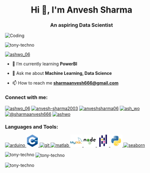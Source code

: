 <h1 align="center">Hi 👋, I'm Anvesh Sharma</h1>
<h3 align="center">An aspiring Data Scientist</h3>

<img src="https://cdn.dribbble.com/users/1162077/screenshots/3848914/programmer.gif" alt="Coding" width="400" height="400">

<p align="left"> <img src="https://komarev.com/ghpvc/?username=tony-techno&label=Profile%20views&color=0e75b6&style=flat" alt="tony-techno" /> </p>

<p align="left"> <a href="https://twitter.com/ashwo_06" target="blank"><img src="https://img.shields.io/twitter/follow/ashwo_06?logo=twitter&style=for-the-badge" alt="ashwo_06" /></a> </p>

- 🌱 I’m currently learning **PowerBI**

- 💬 Ask me about **Machine Learning, Data Science**

- 📫 How to reach me **sharmaanvesh666@gmail.com**

<h3 align="left">Connect with me:</h3>
<p align="left">
<a href="https://twitter.com/ashwo_06" target="blank"><img align="center" src="https://raw.githubusercontent.com/rahuldkjain/github-profile-readme-generator/master/src/images/icons/Social/twitter.svg" alt="ashwo_06" height="30" width="40" /></a>
<a href="https://linkedin.com/in/anvesh-sharma2003" target="blank"><img align="center" src="https://raw.githubusercontent.com/rahuldkjain/github-profile-readme-generator/master/src/images/icons/Social/linked-in-alt.svg" alt="anvesh-sharma2003" height="30" width="40" /></a>
<a href="https://kaggle.com/anveshsharma06" target="blank"><img align="center" src="https://raw.githubusercontent.com/rahuldkjain/github-profile-readme-generator/master/src/images/icons/Social/kaggle.svg" alt="anveshsharma06" height="30" width="40" /></a>
<a href="https://www.codechef.com/users/ash_wo" target="blank"><img align="center" src="https://cdn.jsdelivr.net/npm/simple-icons@3.1.0/icons/codechef.svg" alt="ash_wo" height="30" width="40" /></a>
<a href="https://www.hackerrank.com/@sharmaanvesh666" target="blank"><img align="center" src="https://raw.githubusercontent.com/rahuldkjain/github-profile-readme-generator/master/src/images/icons/Social/hackerrank.svg" alt="@sharmaanvesh666" height="30" width="40" /></a>
<a href="https://www.leetcode.com/ashwo" target="blank"><img align="center" src="https://raw.githubusercontent.com/rahuldkjain/github-profile-readme-generator/master/src/images/icons/Social/leet-code.svg" alt="ashwo" height="30" width="40" /></a>
</p>

<h3 align="left">Languages and Tools:</h3>
<p align="left"> <a href="https://www.arduino.cc/" target="_blank" rel="noreferrer"> <img src="https://cdn.worldvectorlogo.com/logos/arduino-1.svg" alt="arduino" width="40" height="40"/> </a> <a href="https://www.w3schools.com/cpp/" target="_blank" rel="noreferrer"> <img src="https://raw.githubusercontent.com/devicons/devicon/master/icons/cplusplus/cplusplus-original.svg" alt="cplusplus" width="40" height="40"/> </a> <a href="https://git-scm.com/" target="_blank" rel="noreferrer"> <img src="https://www.vectorlogo.zone/logos/git-scm/git-scm-icon.svg" alt="git" width="40" height="40"/> </a> <a href="https://www.mathworks.com/" target="_blank" rel="noreferrer"> <img src="https://upload.wikimedia.org/wikipedia/commons/2/21/Matlab_Logo.png" alt="matlab" width="40" height="40"/> </a> <a href="https://www.mysql.com/" target="_blank" rel="noreferrer"> <img src="https://raw.githubusercontent.com/devicons/devicon/master/icons/mysql/mysql-original-wordmark.svg" alt="mysql" width="40" height="40"/> </a> <a href="https://nodejs.org" target="_blank" rel="noreferrer"> <img src="https://raw.githubusercontent.com/devicons/devicon/master/icons/nodejs/nodejs-original-wordmark.svg" alt="nodejs" width="40" height="40"/> </a> <a href="https://pandas.pydata.org/" target="_blank" rel="noreferrer"> <img src="https://raw.githubusercontent.com/devicons/devicon/2ae2a900d2f041da66e950e4d48052658d850630/icons/pandas/pandas-original.svg" alt="pandas" width="40" height="40"/> </a> <a href="https://www.python.org" target="_blank" rel="noreferrer"> <img src="https://raw.githubusercontent.com/devicons/devicon/master/icons/python/python-original.svg" alt="python" width="40" height="40"/> </a> <a href="https://seaborn.pydata.org/" target="_blank" rel="noreferrer"> <img src="https://seaborn.pydata.org/_images/logo-mark-lightbg.svg" alt="seaborn" width="40" height="40"/> </a> </p>

<p><img align="left" src="https://github-readme-stats.vercel.app/api/top-langs?username=tony-techno&show_icons=true&locale=en&layout=compact" alt="tony-techno" /></p>

<p>&nbsp;<img align="center" src="https://github-readme-stats.vercel.app/api?username=tony-techno&show_icons=true&locale=en" alt="tony-techno" /></p>

<p><img align="center" src="https://github-readme-streak-stats.herokuapp.com/?user=tony-techno&" alt="tony-techno" /></p>

